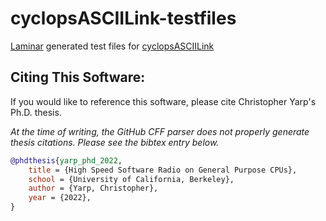# cyclopsASCIILink-testfiles

[Laminar](https://github.com/ucb-cyarp/vitis) generated test files for [cyclopsASCIILink](https://github.com/ucb-cyarp/cyclopsASCIILink)

## Citing This Software:
If you would like to reference this software, please cite Christopher Yarp's Ph.D. thesis.

*At the time of writing, the GitHub CFF parser does not properly generate thesis citations.  Please see the bibtex entry below.*

```bibtex
@phdthesis{yarp_phd_2022,
	title = {High Speed Software Radio on General Purpose CPUs},
	school = {University of California, Berkeley},
	author = {Yarp, Christopher},
	year = {2022},
}
```
